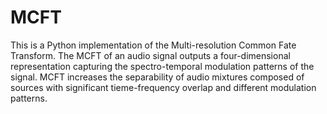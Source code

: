 # MCFT
This is a Python implementation of the Multi-resolution Common Fate Transform. The MCFT of an audio signal outputs a four-dimensional representation capturing the spectro-temporal modulation patterns of the signal. MCFT increases the separability of audio mixtures composed of sources with significant tieme-frequency overlap and different modulation patterns.






